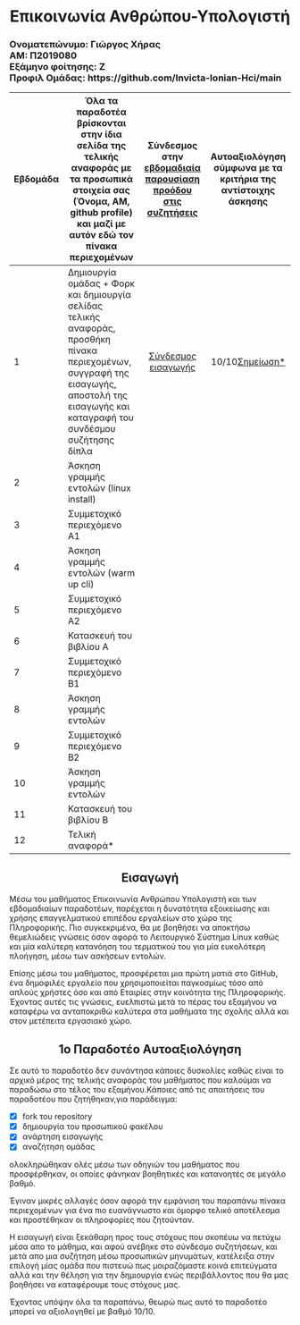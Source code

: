 <H1 align="center">
Επικοινωνία Ανθρώπου-Υπολογιστή
</H1>

<div align="right">
<h3 align="left">Ονοματεπώνυμο: Γιώργος Χήρας<br>
ΑΜ: Π2019080<br>
Εξάμηνο φοίτησης: Ζ<br>
Προφιλ Ομάδας: https://github.com/Invicta-Ionian-Hci/main<br></h3>
</div>

| Εβδομάδα | Όλα τα παραδοτέα βρίσκονται στην ίδια σελίδα της τελικής αναφοράς με τα προσωπικά στοιχεία σας (Όνομα, ΑΜ, github profile) και μαζί με αυτόν εδώ τον πίνακα περιεχομένων | Σύνδεσμος στην [εβδομαδιαία παρουσίαση προόδου στις συζητήσεις](https://github.com/courses-ionio/help/discussions/categories/show-and-tell) | Αυτοαξιολόγηση σύμφωνα με τα κριτήρια της αντίστοιχης άσκησης |
| --- | --- | --- | --- |
| 1 | Δημιουργία ομάδας + Φορκ και δημιουργία σελίδας τελικής αναφοράς, προσθήκη πίνακα περιεχομένων, συγγραφή της εισαγωγής, αποστολή της εισαγωγής και καταγραφή του συνδέσμου συζήτησης δίπλα  | <p align="center">[Σύνδεσμος εισαγωγής](https://github.com/courses-ionio/help/discussions/857)</p> | <p align="center">10/10[Σημείωση*](#1ο-Παραδοτέο-Αυτοαξιολόγηση) </p> |
| 2 | Άσκηση γραμμής εντολών (linux install) | | |
| 3 | Συμμετοχικό περιεχόμενο A1 | | |
| 4 | Άσκηση γραμμής εντολών (warm up cli) | | |
| 5 | Συμμετοχικό περιεχόμενο A2 | | |
| 6 | Κατασκευή του βιβλίου Α | | |
| 7 | Συμμετοχικό περιεχόμενο B1 | | |
| 8 | Άσκηση γραμμής εντολών | | |
| 9 | Συμμετοχικό περιεχόμενο B2 | | |
| 10 | Άσκηση γραμμής εντολών | | |
| 11 | Κατασκευή του βιβλίου Β | | |
| 12 | Τελική αναφορά* | | |


<h2 align="center">Εισαγωγή</h2>

  Μέσω του μαθήματος Επικοινωνία Ανθρώπου Υπολογιστή και των εβδομαδιαίων παραδοτέων, παρέχεται η δυνατότητα εξοικείωσης και χρήσης επαγγελματικού επιπέδου εργαλείων στο χώρο της Πληροφορικής. Πιο συγκεκριμένα, θα με βοηθήσει να αποκτήσω θεμελιώδεις γνώσεις όσον αφορά το Λειτουργικό Σύστημα Linux καθώς και μία καλύτερη κατανόηση του τερματικού του για μία ευκολότερη πλοήγηση, μέσω των ασκήσεων εντολών.
  
  Επίσης μέσω του μαθήματος, προσφέρεται μια πρώτη ματιά στο GitHub, ένα δημοφιλές εργαλείο που χρησιμοποιείται παγκοσμίως τόσο από απλούς χρήστες όσο και από Εταιρίες στην κοινότητα της Πληροφορικής. Έχοντας αυτές τις γνώσεις, ευελπιστώ μετά το πέρας του εξαμήνου να καταφέρω να ανταποκριθώ καλύτερα στα μαθήματα της σχολής αλλά και στον μετέπειτα εργασιακό χώρο.

<h2 align="center">1ο Παραδοτέο Αυτοαξιολόγηση</h2>

Σε αυτό το παραδοτέο δεν συνάντησα κάποιες δυσκολίες καθώς είναι το αρχικό μέρος της τελικής αναφοράς του μαθήματος που καλούμαι να παραδώσω στο τέλος του εξαμήνου.Κάποιες από τις απαιτήσεις του παραδοτέου που ζητήθηκαν,για παράδειγμα:
- [x] fork του repository
- [x] δημιουργία του προσωπικού φακέλου
- [x] ανάρτηση εισαγωγής
- [x] αναζήτηση ομάδας

ολοκληρώθηκαν ολές μέσω των οδηγιών του μαθήματος που προσφέρθηκαν, οι οποίες φάνηκαν βοηθητικές και κατανοητές σε μεγάλο βαθμό.
  
  Έγιναν μικρές αλλαγές όσον αφορά την εμφάνιση του παραπάνω πίνακα περιεχομένων για ένα πιο ευανάγνωστο και όμορφο τελικό αποτέλεσμα και προστέθηκαν οι πληροφορίες που ζητούνταν.
  
  Η εισαγωγή είναι ξεκάθαρη προς τους στόχους που σκοπέυω να πετύχω μέσα απο το μάθημα, και αφού ανέβηκε στο σύνδεσμο συζητήσεων, και μετά απο μια συζήτηση μέσω προσωπικών μηνυμάτων, κατέλειξα στην επιλογή μίας ομάδα που πιστευώ πως μοιραζόμαστε κοινά επιτεύγματα αλλά και την θέληση για την δημιουργία ενώς περιβάλλοντος που θα μας βοηθήσει να καταφέρουμε τους στόχους μας.
  
  Έχοντας υπόψην όλα τα παραπάνω, θεωρώ πως αυτό το παραδοτέο μπορεί να αξιολογηθεί με βαθμό 10/10.
